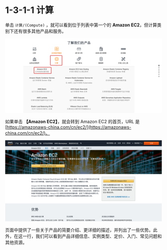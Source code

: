 # 1-3-1-1 计算

单击 `计算/(Compute)` ，就可以看到位于列表中第一个的 **Amazon EC2**，但计算类别下还有很多其他产品和服务。

![&#x8BA1;&#x7B97;/\(Compute\)](../../../.gitbook/assets/snip20190419_1.png)

如果单击 **【Amazon EC2】**，就会转到 Amazon EC2 的首页，URL 是 [https://amazonaws-china.com/cn/ec2/](https://amazonaws-china.com/cn/ec2/)。

![Amazon EC2 &#x9996;&#x9875;](../../../.gitbook/assets/snip20190419_2.png)

页面中提供了一些关于产品的简要介绍、更详细的描述，并列出了一些优势。此外，在这一行，我们可以看到产品详细信息、实例类型、定价、入门、常见问题和其他资源。

